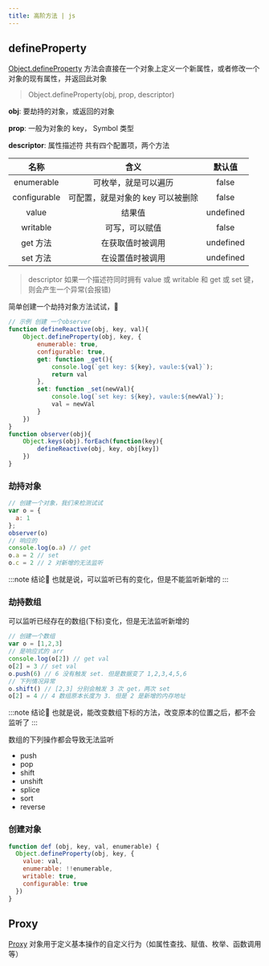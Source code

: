 ```yaml
---
title: 高阶方法 | js
---
```


## defineProperty

[Object.defineProperty](https://developer.mozilla.org/zh-CN/docs/Web/JavaScript/Reference/Global_Objects/Object/defineProperty) 方法会直接在一个对象上定义一个新属性，或者修改一个对象的现有属性，并返回此对象

> Object.defineProperty(obj, prop, descriptor)

**obj**: 要劫持的对象，或返回的对象

**prop**: 一般为对象的 key， Symbol 类型

**descriptor**: 属性描述符  共有四个配置项，两个方法

|名称|含义|默认值|
|:-:|:-:|:-:|
|enumerable|可枚举，就是可以遍历|false|
|configurable|可配置，就是对象的 key 可以被删除|false|
|value|结果值|undefined|
|writable|可写，可以赋值|false|
|get 方法|在获取值时被调用|undefined|
|set 方法|在设置值时被调用|undefined|
> descriptor 如果一个描述符同时拥有 value 或 writable 和 get 或 set 键，则会产生一个异常(会报错)

简单创建一个劫持对象方法试试，🍺

```js
// 示例 创建 一个observer
function defineReactive(obj, key, val){
    Object.defineProperty(obj, key, {
        enumerable: true,
        configurable: true,
        get: function _get(){
            console.log(`get key: ${key}, vaule:${val}`);
            return val
        },
        set: function _set(newVal){
            console.log(`set key: ${key}, vaule:${newVal}`);
            val = newVal
        }
    })
}
function observer(obj){
    Object.keys(obj).forEach(function(key){
        defineReactive(obj, key, obj[key])
    })
}
```

### 劫持对象

```js
// 创建一个对象，我们来检测试试
var o = {
  a: 1
};
observer(o)
// 响应的
console.log(o.a) // get
o.a = 2 // set
o.c = 2 // 2 对新增的无法监听
```

:::note 结论🍺
也就是说，可以监听已有的变化，但是不能监听新增的
:::

### 劫持数组

可以监听已经存在的数组(下标)变化，但是无法监听新增的

```js
// 创建一个数组
var o = [1,2,3]
// 是响应式的 arr
console.log(o[2]) // get val
o[2] = 3 // set val
o.push(6) // 6 没有触发 set. 但是数据变了 1,2,3,4,5,6
// 下列情况异常
o.shift() // [2,3] 分别会触发 3 次 get，两次 set
o[2] = 4 // 4 数组原本长度为 3. 但是 2 是新增的内存地址
```

:::note 结论🍺
也就是说，能改变数组下标的方法，改变原本的位置之后，都不会监听了
:::

数组的下列操作都会导致无法监听

- push
- pop
- shift
- unshift
- splice
- sort
- reverse

### 创建对象

```js
function def (obj, key, val, enumerable) {
  Object.defineProperty(obj, key, {
    value: val,
    enumerable: !!enumerable,
    writable: true,
    configurable: true
  })
}
```

## Proxy

[Proxy](https://developer.mozilla.org/zh-CN/docs/Web/JavaScript/Reference/Global_Objects/Proxy) 对象用于定义基本操作的自定义行为（如属性查找、赋值、枚举、函数调用等）
